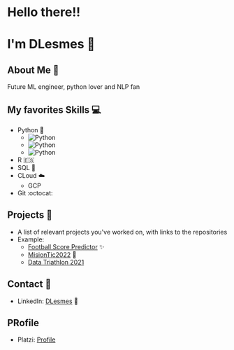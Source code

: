 # Hello there!!
# I'm DLesmes :wave:

## About Me :mag_right:
Future ML engineer, python lover and NLP fan

## My favorites Skills :computer:
- Python :snake:
    - ![Python](https://img.shields.io/badge/Python-TensorFlow-blue)
    - ![Python](https://img.shields.io/badge/Python-Pandas-green)
    - ![Python](https://img.shields.io/badge/Python-Numpy-orange)
- R :es:
- SQL :ledger:
- CLoud :cloud:
    - GCP 
- Git :octocat:

## Projects :briefcase:
- A list of relevant projects you've worked on, with links to the repositories
- Example:
    - [Football Score Predictor](https://github.com/DLesmes/football_score_predictor) :sparkles:
    - [MisionTic2022](https://github.com/DLesmes/MisionTic2022) :rocket:
    - [Data Triathlon 2021](https://github.com/DLesmes/Data_Triathlon_2021)
    
## Contact :email:
- LinkedIn: [DLesmes](https://www.linkedin.com/in/diegolesmes-lnkdn/) :necktie:

## PRofile
- Platzi: [Profile](https://static.platzi.com/static/images/footer/logo.png)
